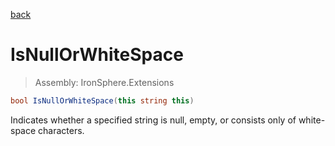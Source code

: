 ﻿

[back](/IronSphere.Extensions/types/StringExtension)

# IsNullOrWhiteSpace

> Assembly: IronSphere.Extensions

```csharp
bool IsNullOrWhiteSpace(this string this)
```

Indicates whether a specified string is null, empty, or consists only of white-space characters.

 